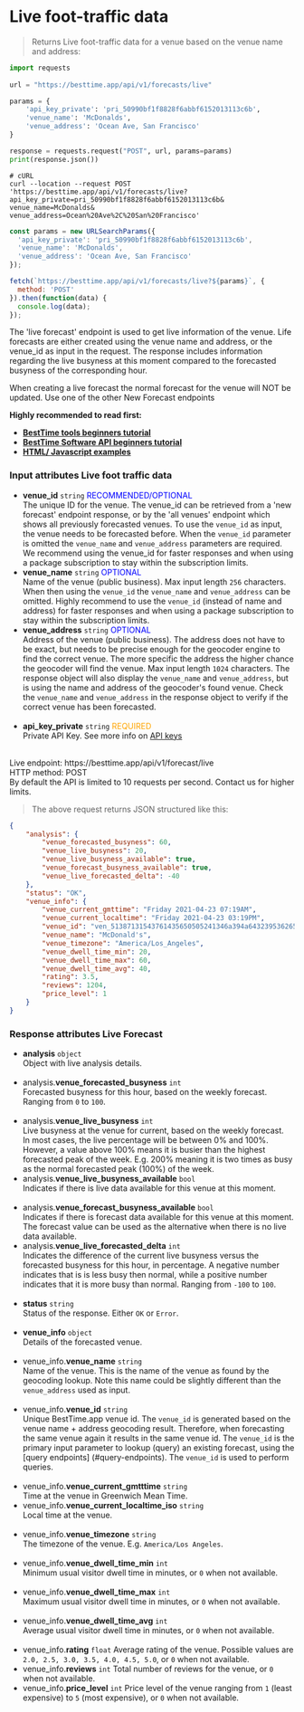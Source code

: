 
# Live foot-traffic data

> Returns Live foot-traffic data for a venue based on the venue name and address:

```python
import requests
 
url = "https://besttime.app/api/v1/forecasts/live"

params = {
    'api_key_private': 'pri_50990bf1f8828f6abbf6152013113c6b',
    'venue_name': 'McDonalds',
    'venue_address': 'Ocean Ave, San Francisco'
}

response = requests.request("POST", url, params=params)
print(response.json())
```

```shell
# cURL
curl --location --request POST 'https://besttime.app/api/v1/forecasts/live?
api_key_private=pri_50990bf1f8828f6abbf6152013113c6b&
venue_name=McDonalds&
venue_address=Ocean%20Ave%2C%20San%20Francisco'
```

```javascript
const params = new URLSearchParams({ 
  'api_key_private': 'pri_50990bf1f8828f6abbf6152013113c6b',
  'venue_name': 'McDonalds',
  'venue_address': 'Ocean Ave, San Francisco'
});

fetch(`https://besttime.app/api/v1/forecasts/live?${params}`, {
  method: 'POST'
}).then(function(data) { 
  console.log(data); 
});
```

The 'live forecast' endpoint is used to get live information of the venue. Life forecasts are either created using the venue name and address, or the venue_id as input in the request. The response includes information regarding the live busyness at this moment compared to the forecasted busyness of the corresponding hour.  

When creating a live forecast the normal forecast for the venue will NOT be updated. Use one of the other New Forecast endpoints

<b>Highly recommended to read first:
- [BestTime tools beginners tutorial](https://blog.besttime.app/foot-traffic-nightlife-bars/)
- [BestTime Software API beginners tutorial](https://blog.besttime.app/beginners-guide-foot-traffic-data-software-api/)
- [HTML/ Javascript examples](#examples)
</b>  



### Input attributes Live foot traffic data

- **venue_id** `string` <span style="color:blue">RECOMMENDED/OPTIONAL</span>  
 The unique ID for the venue. The venue_id can be retrieved from a 'new forecast' endpoint response, or by the 'all venues' endpoint which shows all previously forecasted venues. To use the `venue_id` as input, the venue needs to be forecasted before. When the `venue_id` parameter is omitted the `venue_name` and `venue_address` parameters are required. We recommend using the venue_id for faster responses and when using a package subscription to stay within the subscription limits. 
 &nbsp;
- **venue_name** `string` <span style="color:blue">OPTIONAL</span>  
 Name of the venue (public business). Max input length `256` characters.  When then using the `venue_id` the `venue_name` and `venue_address` can be omitted. Highly recommend to use the `venue_id` (instead of name and address) for faster responses and when using a package subscription to stay within the subscription limits.
 &nbsp; 
- **venue_address** `string` <span style="color:blue">OPTIONAL</span>  
 Address of the venue (public business). The address does not have to be exact, but needs to be precise enough for the geocoder engine to find the correct venue. The more specific the address the higher chance the geocoder will find the venue. Max input length `1024` characters. The response object will also display the `venue_name` and `venue_address`, but is using the name and address of the geocoder's found venue. Check the `venue_name` and `venue_address` in the response object to verify if the correct venue has been forecasted.  
 &nbsp;
- **api_key_private** `string` <span style="color:orange">REQUIRED</span>  
 Private API Key. See more info on [API keys](#api-reference)  
 &nbsp; 

<aside class="notice">
Live endpoint: https://besttime.app/api/v1/forecast/live
</aside>

<aside class="notice">
HTTP method: POST
</aside>

<aside class="warning">
By default the API is limited to 10 requests per second. Contact us for higher limits.
</aside>  



> The above request returns JSON structured like this:

```json
{
    "analysis": {
        "venue_forecasted_busyness": 60,
        "venue_live_busyness": 20,
        "venue_live_busyness_available": true,
        "venue_forecast_busyness_available": true,   
        "venue_live_forecasted_delta": -40
    },
    "status": "OK",
    "venue_info": {
        "venue_current_gmttime": "Friday 2021-04-23 07:19AM",
        "venue_current_localtime": "Friday 2021-04-23 03:19PM",
        "venue_id": "ven_51387131543761435650505241346a394a6432395362654a496843",
        "venue_name": "McDonald's",
        "venue_timezone": "America/Los_Angeles",
        "venue_dwell_time_min": 20,
        "venue_dwell_time_max": 60,
        "venue_dwell_time_avg": 40,
        "rating": 3.5,
        "reviews": 1204,
        "price_level": 1
    }
}
```

### Response attributes Live Forecast <a name="#response-attributes-live-forecast"></a>

- **analysis** `object`  
 Object with live analysis details.  
 &nbsp; 
 - analysis.**venue_forecasted_busyness** `int`  
   Forecasted busyness for this hour, based on the weekly forecast. Ranging from `0` to `100`.  
  &nbsp;
 - analysis.**venue_live_busyness** `int`  
   Live busyness at the venue for current, based on the weekly forecast.  
   In most cases, the live percentage will be between 0% and 100%. However, a value above 100%
   means it is busier than the highest forecasted peak of the week. E.g. 200% meaning it is two times as busy as the normal forecasted peak (100%) of the week. 
  &nbsp;
 - analysis.**venue_live_busyness_available** `bool`  
   Indicates if there is live data available for this venue at this moment.  
  &nbsp;
 - analysis.**venue_forecast_busyness_available** `bool`  
   Indicates if there is forecast data available for this venue at this moment. The forecast value can be used as the alternative when there is no live data available.
  &nbsp;
 - analysis.**venue_live_forecasted_delta** `int`  
   Indicates the difference of the current live busyness versus the forecasted busyness for this hour, in percentage. A negative number indicates that is is less busy then normal, while a positive number indicates that it is more busy than normal. Ranging from `-100` to `100`.  
  &nbsp;
- **status** `string`  
 Status of the response. Either `OK` or `Error`.  
 &nbsp; 
- **venue_info** `object`  
 Details of the forecasted venue.  
 &nbsp; 
 - venue_info.**venue_name** `string`  
   Name of the venue. This is the name of the venue as found by the geocoding lookup. Note this name could be slightly different than the `venue_address` used as input.  
  &nbsp;
 - venue_info.**venue_id** `string`  
   Unique BestTime.app venue id. The `venue_id` is generated based on the venue name + address geocoding result. Therefore, when forecasting the same venue again it results in the same venue id. The `venue_id` is the primary input parameter to lookup (query) an existing forecast, using the [query endpoints] (#query-endpoints).
   The `venue_id` is used to perform queries.  
  &nbsp;
 - venue_info.**venue_current_gmtttime** `string`  
   Time at the venue in Greenwich Mean Time.  
 - venue_info.**venue_current_localtime_iso** `string`  
   Local time at the venue.  
  &nbsp;
 - venue_info.**venue_timezone** `string`  
  The timezone of the venue. E.g. `America/Los Angeles`.  
  &nbsp;
 - venue_info.**venue_dwell_time_min** `int`  
   Minimum usual visitor dwell time in minutes, or `0` when not available.  
  &nbsp;
 - venue_info.**venue_dwell_time_max** `int`  
   Maximum usual visitor dwell time in minutes, or `0` when not available.   
  &nbsp;
 - venue_info.**venue_dwell_time_avg** `int`  
   Average usual visitor dwell time in minutes, or `0` when not available.   
  &nbsp;
 - venue_info.**rating** `float`
    Average rating of the venue. Possible values are `2.0, 2.5, 3.0, 3.5, 4.0, 4.5, 5.0`, or `0` when not available.
   &nbsp;
  - venue_info.**reviews** `int`
    Total number of reviews for the venue, or `0` when not available.
   &nbsp;
  - venue_info.**price_level** `int`
    Price level of the venue ranging from `1` (least expensive) to `5` (most expensive), or `0` when not available.
   &nbsp;